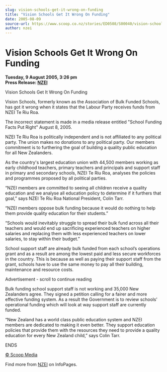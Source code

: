 ```yaml
---
slug: vision-schools-get-it-wrong-on-funding
title: "Vision Schools Get It Wrong On Funding"
date: 2005-08-09
source-url: https://www.scoop.co.nz/stories/ED0508/S00040/vision-schools-get-it-wrong-on-funding.htm
author: nzei
---
```

Vision Schools Get It Wrong On Funding
======================================

**Tuesday, 9 August 2005, 3:26 pm**  
**Press Release: [NZEI](https://info.scoop.co.nz/NZEI)**

Vision Schools Get It Wrong On Funding

Vision Schools, formerly known as the Association of Bulk Funded Schools, has got it wrong when it states that the Labour Party receives funds from NZEI Te Riu Roa.

The incorrect statement is made in a media release entitled "School Funding Facts Put Right" August 8, 2005.

NZEI Te Riu Roa is politically independent and is not affiliated to any political party. The union makes no donations to any political party. Our members commitment is to furthering the goal of building a quality public education for all New Zealanders.

As the country's largest education union with 44,500 members working as early childhood teachers, primary teachers and principals and support staff in primary and secondary schools, NZEI Te Riu Roa, analyses the policies and programmes proposed by all political parties.

“NZEI members are committed to seeing all children receive a quality education and we analyse all education policy to determine if it furthers that goal,” says NZEI Te Riu Roa National President, Colin Tarr.

“NZEI members oppose bulk funding because it would do nothing to help them provide quality education for their students.”

“Schools would inevitably struggle to spread their bulk fund across all their teachers and would end up sacrificing experienced teachers on higher salaries and replacing them with less experienced teachers on lower salaries, to stay within their budget.”

School support staff are already bulk funded from each school’s operations grant and as a result are among the lowest paid and less secure workforces in the country. This is because as well as paying their support staff from the grant, schools have to use the same money to pay all their building, maintenance and resource costs.

Advertisement - scroll to continue reading





Bulk funding school support staff is not working and 35,000 New Zealanders agree. They signed a petition calling for a fairer and more effective funding system. As a result the Government is to review schools' operational funding which will look at way support staff are currently funded.

“New Zealand has a world class public education system and NZEI members are dedicated to making it even better. They support education policies that provide them with the resources they need to provide a quality education for every New Zealand child,” says Colin Tarr.

ENDS

[© Scoop Media](http://www.scoop.co.nz/about/terms.html)

Find more from [NZEI](https://info.scoop.co.nz/NZEI) on InfoPages.